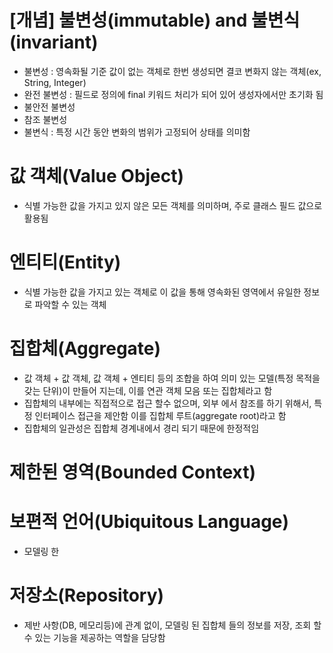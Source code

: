 # [개념] 불변성(immutable) and 불변식(invariant)
- 불변성 : 영속화될 기준 값이 없는 객체로 한번 생성되면 결코 변화지 않는 객체(ex, String, Integer)
- 완전 불변성 : 필드로 정의에 final 키워드 처리가 되어 있어 생성자에서만 초기화 됨 
- 불안전 불변성
- 참조 불변성
- 불변식 : 특정 시간 동안 변화의 범위가 고정되어 상태를 의미함

# 값 객체(Value Object)
- 식별 가능한 값을 가지고 있지 않은 모든 객체를 의미하며, 주로 클래스 필드 값으로 활용됨

# 엔티티(Entity)
- 식별 가능한 값을 가지고 있는 객체로 이 값을 통해 영속화된 영역에서 유일한 정보로 파악할 수 있는 객체 


# 집합체(Aggregate) 
- 값 객체 + 값 객체, 값 객체 + 엔티티 등의 조합을 하여 의미 있는 모델(특정 목적을 갖는 단위)이 만들어 지는데, 이를 연관 객체 모음 또는 집합체라고 함
- 집합체의 내부에는 직접적으로 접근 할수 없으며, 외부 에서 참조를 하기 위해서, 특정 인터페이스 접근을 제안함 이를 집합체 루트(aggregate root)라고 함
- 집합체의 일관성은 집합체 경계내에서 경리 되기 때문에 한정적임

# 제한된 영역(Bounded Context)


# 보편적 언어(Ubiquitous Language)
- 모델링 한 

# 저장소(Repository)
- 제반 사항(DB, 메모리등)에 관계 없이, 모델링 된 집합체 들의 정보를 저장, 조회 할 수 있는 기능을 제공하는 역할을 담당함